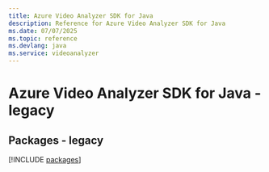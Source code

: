 ```yaml
---
title: Azure Video Analyzer SDK for Java
description: Reference for Azure Video Analyzer SDK for Java
ms.date: 07/07/2025
ms.topic: reference
ms.devlang: java
ms.service: videoanalyzer
---
```

# Azure Video Analyzer SDK for Java - legacy
## Packages - legacy
[!INCLUDE [packages](video-analyzer-index.md)]